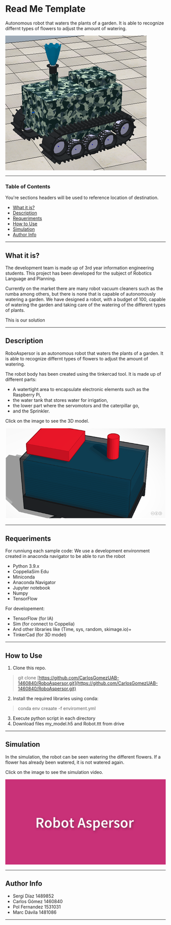 
# Read Me Template
Autonomous robot that waters the plants of a garden. It is able to recognize differnt types of flowers to adjust the amount of watering.

![RoboAspersor](https://github.com/CarlosGomezUAB-1460840/RoboAspersor/blob/main/Images/Robot.PNG)

---

### Table of Contents
You're sections headers will be used to reference location of destination.

- [What it is?](#what-it-is)
- [Description](#description)
- [Requeriments](#requeriments)
- [How to Use](#how-to-use)
- [Simulation](#simulation)
- [Author Info](#author-info)

---

## What it is?

The development team is made up of 3rd year information engineering students. This project has been developed for the subject of Robotics Language and Planning.

Currently on the market there are many robot vacuum cleaners such as the rumba among others, but there is none that is capable of autonomously watering a garden. We have designed a robot, with a budget of 100, capable of watering the garden and taking care of the watering of the different types of plants.

This is our solution

---

## Description

RoboAspersor is an autonomous robot that waters the plants of a garden. It is able to recognize differnt types of flowers to adjust the amount of watering.

The robot body has been created using the tinkercad tool. It is made up of different parts:

- A watertight area to encapsulate electronic elements such as the Raspberry Pi,
- the water tank that stores water for irrigation,
- the lower part where the servomotors and the caterpillar go,
- and the Sprinkler.

Click on the image to see the 3D model.

[![IMAGE ALT TEXT HERE](https://github.com/CarlosGomezUAB-1460840/RoboAspersor/blob/main/Images/piezasRobot.PNG)](https://www.tinkercad.com/things/h1H5N6yzh8O)


---

## Requeriments
For runniung each sample code:
We use a development environment created in anaconda navigator to be able to run the robot

- Python 3.9.x
- CoppeliaSim Edu
- Miniconda 
- Anaconda Navigator
- Jupyter notebook
- Numpy
- TensorFlow

For developement:

- TensorFlow (for IA)
- Sim (for connect to Coppelia)
- And other libraries like (Time, sys, random, skimage.io)+
- TinkerCad (for 3D model)

---
## How to Use

1. Clone this repo.
> git clone [https://github.com/CarlosGomezUAB-1460840/RoboAspersor.git](https://github.com/CarlosGomezUAB-1460840/RoboAspersor.git)
2. Install the required libraries
using conda:
> conda env creaate -f enviroment.yml
3. Execute python script in each directory
4. Download files my_model.h5 and Robot.ttt from drive

---
## Simulation
In the simulation, the robot can be seen watering the different flowers. If a flower has already been watered, it is not watered again.

Click on the image to see the simulation video.

[![IMAGE ALT TEXT HERE](https://github.com/CarlosGomezUAB-1460840/RoboAspersor/blob/main/Images/linkVideo.png)](https://www.youtube.com/watch?v=n0WhtZnf5Do)

---

## Author Info

- Sergi Díaz 1489852
- Carlos Gómez 1460840
- Pol Fernandez 1531031
- Marc Dávila 1481086

---
